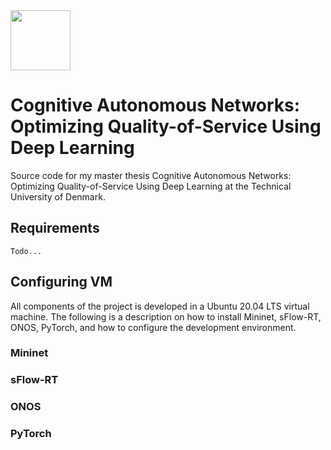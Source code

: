 <img src="https://images.squarespace-cdn.com/content/5b052242506fbe7ea6c0969c/1539868936426-869NHDYJ3T0P9JJE2G5J/DTU_Logo_Corporate_Red_RGB.png?format=1500w&content-type=image%2Fpng" width="96">

# Cognitive Autonomous Networks: Optimizing Quality-of-Service Using Deep Learning
Source code for my master thesis Cognitive Autonomous Networks: Optimizing Quality-of-Service Using Deep Learning at the Technical University of Denmark.

## Requirements
```
Todo...
```

## Configuring VM
All components of the project is developed in a Ubuntu 20.04 LTS virtual machine. The following is a description on how to install Mininet, sFlow-RT, ONOS, PyTorch, and how to configure the development environment.

### Mininet

### sFlow-RT

### ONOS

### PyTorch
